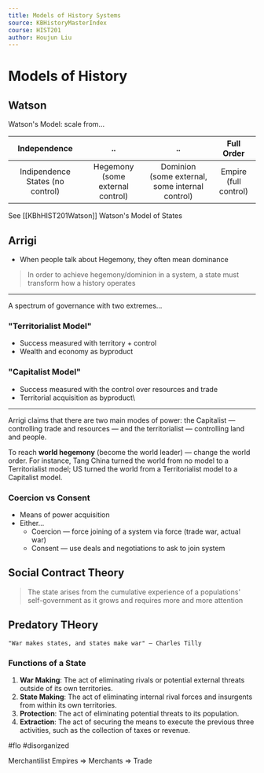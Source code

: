 ```yaml
---
title: Models of History Systems
source: KBHistoryMasterIndex
course: HIST201
author: Houjun Liu
---
```


#  Models of History
## Watson

Watson's Model: scale from... 

| Independence                     | ..                               | ..                                              | Full Order            |
|:--------------------------------:|:--------------------------------:|:-----------------------------------------------:|:---------------------:|
| Indipendence States (no control) | Hegemony (some external control) | Dominion (some external, some internal control) | Empire (full control) |

See [[KBhHIST201Watson]] Watson's Model of States

## Arrigi
* When people talk about Hegemony, they often mean dominance

> In order to achieve hegemony/dominion in a system, a state must transform how a history operates

***

A spectrum of governance with two extremes…

### "Territorialist Model"
* Success measured with territory + control
* Wealth and economy as byproduct

### "Capitalist Model"
* Success measured with the control over resources and trade
* Territorial acquisition as byproduct\

***

Arrigi claims that there are two main modes of power: the Capitalist — controlling trade and resources — and the territorialist — controlling land and people.

To reach **world hegemony** (become the world leader) — change the world order. For instance, Tang China turned the world from no model to a Territorialist model; US turned the world from a Territorialist model to a Capitalist model.

### Coercion vs Consent
* Means of power acquisition
* Either…
    * Coercion — force joining of a system via force (trade war, actual war)
    * Consent — use deals and negotiations to ask to join system
    
## Social Contract Theory
> The state arises from the cumulative experience of a populations' self-government as it grows and requires more and more attention

## Predatory THeory

    "War makes states, and states make war" — Charles Tilly
    
### Functions of a State

1. **War Making**: The act of eliminating rivals or potential external threats outside of its own territories.
2. **State Making**: The act of eliminating internal rival forces and insurgents from within its own territories.
3. **Protection**: The act of eliminating potential threats to its population.
4. **Extraction**: The act of securing the means to execute the previous three activities, such as the collection of taxes or revenue.
 
#flo  #disorganized 

Merchantilist Empires => Merchants => Trade

 
